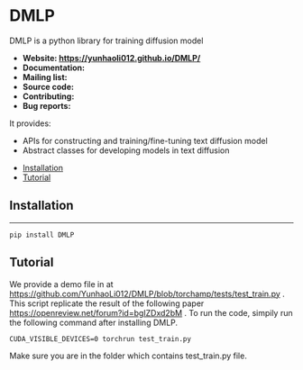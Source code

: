 # DMLP
DMLP is a python library for training diffusion model
- **Website: https://yunhaoli012.github.io/DMLP/** 
- **Documentation:** 
- **Mailing list:** 
- **Source code:** 
- **Contributing:** 
- **Bug reports:** 

It provides:

- APIs for constructing and training/fine-tuning text diffusion model 
- Abstract classes for developing models in text diffusion


   
<!-- toc -->

- [Installation](#installation)
- [Tutorial](#Tutorial)



<!-- tocstop -->

## Installation
----------------------
```
pip install DMLP
```

## Tutorial
We provide a demo file in at https://github.com/YunhaoLi012/DMLP/blob/torchamp/tests/test_train.py . This script replicate the result of the following paper https://openreview.net/forum?id=bgIZDxd2bM . To run the code, simpily run the following command after installing DMLP.
```
CUDA_VISIBLE_DEVICES=0 torchrun test_train.py
```
Make sure you are in the folder which contains test_train.py file. 

